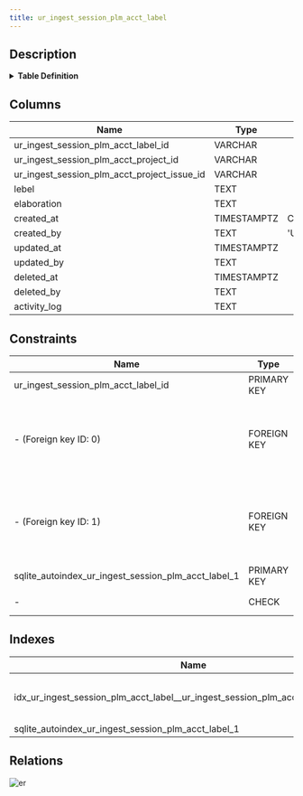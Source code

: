 ```yaml
---
title: ur_ingest_session_plm_acct_label
---
```


## Description

<details>
<summary><strong>Table Definition</strong></summary>

```sql
CREATE TABLE "ur_ingest_session_plm_acct_label" (
    "ur_ingest_session_plm_acct_label_id" VARCHAR PRIMARY KEY NOT NULL,
    "ur_ingest_session_plm_acct_project_id" VARCHAR NOT NULL,
    "ur_ingest_session_plm_acct_project_issue_id" VARCHAR NOT NULL,
    "lebel" TEXT NOT NULL,
    "elaboration" TEXT CHECK(json_valid(elaboration) OR elaboration IS NULL),
    "created_at" TIMESTAMPTZ DEFAULT CURRENT_TIMESTAMP,
    "created_by" TEXT DEFAULT 'UNKNOWN',
    "updated_at" TIMESTAMPTZ,
    "updated_by" TEXT,
    "deleted_at" TIMESTAMPTZ,
    "deleted_by" TEXT,
    "activity_log" TEXT,
    FOREIGN KEY("ur_ingest_session_plm_acct_project_id") REFERENCES "ur_ingest_session_plm_acct_project"("ur_ingest_session_plm_acct_project_id"),
    FOREIGN KEY("ur_ingest_session_plm_acct_project_issue_id") REFERENCES "ur_ingest_session_plm_acct_project_issue"("ur_ingest_session_plm_acct_project_issue_id")
)
```

</details>

## Columns

| Name                                        | Type        | Default           | Nullable | Parents                                                                                                                           | Comment                                                 |
| ------------------------------------------- | ----------- | ----------------- | -------- | --------------------------------------------------------------------------------------------------------------------------------- | ------------------------------------------------------- |
| ur_ingest_session_plm_acct_label_id         | VARCHAR     |                   | false    |                                                                                                                                   | {"isSqlDomainZodDescrMeta":true,"isVarChar":true}       |
| ur_ingest_session_plm_acct_project_id       | VARCHAR     |                   | false    | [ur_ingest_session_plm_acct_project](/docs/standard-library/rssd-schema/ur_ingest_session_plm_acct_project)             | {"isSqlDomainZodDescrMeta":true,"isVarChar":true}       |
| ur_ingest_session_plm_acct_project_issue_id | VARCHAR     |                   | false    | [ur_ingest_session_plm_acct_project_issue](/docs/standard-library/rssd-schema/ur_ingest_session_plm_acct_project_issue) | {"isSqlDomainZodDescrMeta":true,"isVarChar":true}       |
| lebel                                       | TEXT        |                   | false    |                                                                                                                                   |                                                         |
| elaboration                                 | TEXT        |                   | true     |                                                                                                                                   | {"isSqlDomainZodDescrMeta":true,"isJsonText":true}      |
| created_at                                  | TIMESTAMPTZ | CURRENT_TIMESTAMP | true     |                                                                                                                                   |                                                         |
| created_by                                  | TEXT        | 'UNKNOWN'         | true     |                                                                                                                                   |                                                         |
| updated_at                                  | TIMESTAMPTZ |                   | true     |                                                                                                                                   |                                                         |
| updated_by                                  | TEXT        |                   | true     |                                                                                                                                   |                                                         |
| deleted_at                                  | TIMESTAMPTZ |                   | true     |                                                                                                                                   |                                                         |
| deleted_by                                  | TEXT        |                   | true     |                                                                                                                                   |                                                         |
| activity_log                                | TEXT        |                   | true     |                                                                                                                                   | {"isSqlDomainZodDescrMeta":true,"isJsonSqlDomain":true} |

## Constraints

| Name                                                | Type        | Definition                                                                                                                                                                                                     |
| --------------------------------------------------- | ----------- | -------------------------------------------------------------------------------------------------------------------------------------------------------------------------------------------------------------- |
| ur_ingest_session_plm_acct_label_id                 | PRIMARY KEY | PRIMARY KEY (ur_ingest_session_plm_acct_label_id)                                                                                                                                                              |
| - (Foreign key ID: 0)                               | FOREIGN KEY | FOREIGN KEY (ur_ingest_session_plm_acct_project_issue_id) REFERENCES ur_ingest_session_plm_acct_project_issue (ur_ingest_session_plm_acct_project_issue_id) ON UPDATE NO ACTION ON DELETE NO ACTION MATCH NONE |
| - (Foreign key ID: 1)                               | FOREIGN KEY | FOREIGN KEY (ur_ingest_session_plm_acct_project_id) REFERENCES ur_ingest_session_plm_acct_project (ur_ingest_session_plm_acct_project_id) ON UPDATE NO ACTION ON DELETE NO ACTION MATCH NONE                   |
| sqlite_autoindex_ur_ingest_session_plm_acct_label_1 | PRIMARY KEY | PRIMARY KEY (ur_ingest_session_plm_acct_label_id)                                                                                                                                                              |
| -                                                   | CHECK       | CHECK(json_valid(elaboration) OR elaboration IS NULL)                                                                                                                                                          |

## Indexes

| Name                                                                              | Definition                                                                                                                                                                            |
| --------------------------------------------------------------------------------- | ------------------------------------------------------------------------------------------------------------------------------------------------------------------------------------- |
| idx_ur_ingest_session_plm_acct_label__ur_ingest_session_plm_acct_project_issue_id | CREATE INDEX "idx_ur_ingest_session_plm_acct_label__ur_ingest_session_plm_acct_project_issue_id" ON "ur_ingest_session_plm_acct_label"("ur_ingest_session_plm_acct_project_issue_id") |
| sqlite_autoindex_ur_ingest_session_plm_acct_label_1                               | PRIMARY KEY (ur_ingest_session_plm_acct_label_id)                                                                                                                                     |

## Relations

![er](../../../../../assets/ur_ingest_session_plm_acct_label.svg)
